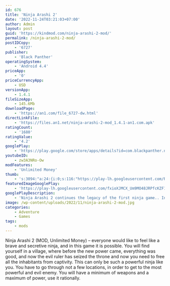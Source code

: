 ```yaml
---
id: 676
title: 'Ninja Arashi 2'
date: '2022-11-24T03:21:03+07:00'
author: Admin
layout: post
guid: 'https://kindmod.com/ninja-arashi-2-mod/'
permalink: /ninja-arashi-2-mod/
postIDCopy:
    - '6727'
publisher:
    - 'Black Panther'
operatingSystem:
    - 'Android 4.4'
priceApp:
    - '0'
priceCurrencyApp:
    - USD
versionApp:
    - 1.4.1
fileSizeApp:
    - 145.6Mb
downloadPage:
    - 'https://an1.com/file_6727-dw.html'
directLinkFile:
    - 'https://files.an1.net/ninja-arashi-2-mod_1.4.1-an1.com.apk'
ratingCount:
    - '1680'
ratingValue:
    - '4.2'
googlePlay:
    - 'https://play.google.com/store/apps/details?id=com.blackpanther.ninjaarashi2'
youtubeID:
    - zw3A3NRo-Ow
modFeatures:
    - 'Unlimited Money'
thumb:
    - 's:3094:"a:24:{i:0;s:116:"https://play-lh.googleusercontent.com/RSvbjMh5uAysvFu2EEF-Pxl6WKqPc0J-FbJwmfMe4Wgsp5DmNNLhJ5cWeNqJSWx_McDW=w526-h296";i:1;s:115:"https://play-lh.googleusercontent.com/3OaeAgjvwg7ubJdViU7MhI449Dg3wr0WhBamkUIi7_7LlaZhdyQchSSNGfpthkcpKIc=w526-h296";i:2;s:116:"https://play-lh.googleusercontent.com/mUjwrlr7tZHZByXaKGZnnTF_La_7zeiefeug1XEFmCeWXvXl9hQIXVPoY3rAvS_ZMbOe=w526-h296";i:3;s:115:"https://play-lh.googleusercontent.com/-D8IYUYJrUblCC3SLhIaTztamf2Z3l8sRlq0zsBNYwRUMVcKw7-ffRcCoPHMhr9oFFo=w526-h296";i:4;s:115:"https://play-lh.googleusercontent.com/wuMrvpvzANIEKRj_Q7_prq52oRJGnmOTsqHFo03MAEbi93xYgcEMeXAYMDsnj0Qjlxc=w526-h296";i:5;s:115:"https://play-lh.googleusercontent.com/_nr2J5T9gXc7tAGf5Ny-GV0Eqr0XE2S6-miEKXTZI91PaF2SGqR4K1iXSSv83nDdou4=w526-h296";i:6;s:115:"https://play-lh.googleusercontent.com/ZHgQ-xoTIUW4qQpBp2GSH-9RXetXyXhIMs3sf_nUVy4jPDj7wkoXVyqVC2gRa_eNw2U=w526-h296";i:7;s:115:"https://play-lh.googleusercontent.com/c5pNJTxexdMY7lKm9JGoNhDG2JUKXZdDfuVhhQ-pXLHBpKqZnTrlxIoBHTw8lmyuhH8=w526-h296";i:8;s:115:"https://play-lh.googleusercontent.com/T8L9BDSssrXb_30_3bmfjGocJ-mquak9mQ28bVTxzOMc56ZmzTvCGcH8M8TxGWUj5DY=w526-h296";i:9;s:115:"https://play-lh.googleusercontent.com/9c0-jzNBk3cENTibCgPWTgdd_CWYDXjgmxq5qWXNT8bOvSt2cZafKltT_i4OkRntpMw=w526-h296";i:10;s:115:"https://play-lh.googleusercontent.com/bsDTIhEi4_0-konQjcEem4OK7cWdNKw_UKliAJM58_sVhQ9yDWd7cbaO6T1Ys70QTcY=w526-h296";i:11;s:115:"https://play-lh.googleusercontent.com/uq6ghIsnk2huXiPo7m7Vm6m1I5UE-hIY7xk53hFssUPGyXO4eXxO1wX-34OSYU8G6jw=w526-h296";i:12;s:115:"https://play-lh.googleusercontent.com/8W-6zztAYz8oqhym_F90QupDp2F1UgTRzfqxeYrtOWKFvJhSrWmAOwgt7I8omAYM-_Y=w526-h296";i:13;s:115:"https://play-lh.googleusercontent.com/9dI2hzCxMooZl4EQujnZJxK8tF5vT9JWfblOG86EbmcBcq7ZH680d3HJpmVWq4IxsO0=w526-h296";i:14;s:115:"https://play-lh.googleusercontent.com/OmauF46bvUw5RH4O4YYnKkE0PniySLShV-sU7baJt8m_Teuw047VPO0NGIJLovfFoJA=w526-h296";i:15;s:114:"https://play-lh.googleusercontent.com/QzEt-cXhEWZvulF2kYUSPQ6-Tl4S2cmvVoMz65JaytqF09jzKNC2hdqYgFrhttgItA=w526-h296";i:16;s:114:"https://play-lh.googleusercontent.com/YVTy5OPGHznmPnMZtnADV4sTBLpjLOoJ-hjYAuRH0bUAmnH_DHClcxNLF-a-F5-oGg=w526-h296";i:17;s:115:"https://play-lh.googleusercontent.com/lyF905zsTpy3WXF_xcul7KzNImmZOZg6nXoTzHIo0VHUMAtXgytGAtmW02cQx9uPGbk=w526-h296";i:18;s:115:"https://play-lh.googleusercontent.com/cKYI-tU7ieH7TbRfOixCRlqgHUGshQvFMkrQh8txbIpUj9oc66n_SXRTRgO07GkJYx0=w526-h296";i:19;s:115:"https://play-lh.googleusercontent.com/jDcs6x8SWekLCpbf57MMcdht74Y1V4uvCivg00-UwY3NnLwqvbnya7-vmJf_BWMTtUs=w526-h296";i:20;s:116:"https://play-lh.googleusercontent.com/2QQ2sR1ydvmbi55djiXCRD8Z0oMlgLI1LEr8buhaVTqQPxwvYznwjRWmUmvk3eVSCsuy=w526-h296";i:21;s:115:"https://play-lh.googleusercontent.com/b109LjNpGOxkiFtcqXjmLC1gFNmSYddKd1QnBvXgguGrYGu3t-iH4TZhBmVziyHHlTY=w526-h296";i:22;s:114:"https://play-lh.googleusercontent.com/7pMgrJUqn7z3QT0sJeXBktCpgFxMgmh_y1xkDMCcqYcZdzlAGgvxwlp0WsU2yhAtaw=w526-h296";i:23;s:116:"https://play-lh.googleusercontent.com/GGRE9iUPmkDQ2MjfwVtyVHx7xHvRY3mhErRn9ksMrV0mz6cfYTE51GeH0TLzGHUwsdRA=w526-h296";}";'
featuredImageGooglePlay:
    - 'https://play-lh.googleusercontent.com/fxioXJMCX_Um9MO48JRPfcKZF1o-uVl8EkwVixdwQSaVOEsLu8PjcNTlyzva-pEG4h_Q'
googlePlayDescription:
    - 'Ninja Arashi 2 continues the legacy of the first ninja game.. In this episode 2, you play as the raging Arashi, who finally escapes from the frozen prison which was created by Dosu, a cruel evil shadow demon. Arashi continues his pursuit after Dosu to rescue his son and unveil the shadow behind Dosu''s plan. However, the journey will be much more challenging this time.. Ninja Arashi 2 features simple yet addicting gameplay, giving you thrilling moments and unexpected experiences. The RPG elements allow you to upgrade your ninja skills and dwell into the depth of the game mechanic.'
image: /wp-content/uploads/2022/11/ninja-arashi-2-mod.jpg
categories:
    - Adventure
    - Games
tags:
    - mods
---
```


Ninja Arashi 2 (MOD, Unlimited Money) – everyone would like to feel like a brave and secretive ninja, and in this game it is possible. You will find yourself in a village, where before the new power came, everything was good, and now the evil ruler has seized the throne and now you need to free all the inhabitants from captivity. This can only be such a powerful ninja like you. You have to go through not a few locations, in order to get to the most powerful and evil enemy. You will have a minimum of weapons and a maximum of power, use it rationally.